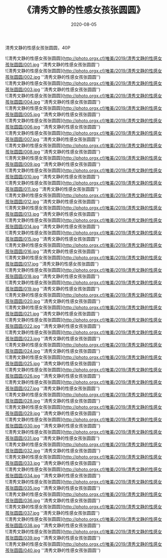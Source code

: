 ﻿---
layout: post
title:  《清秀文静的性感女孩张圆圆》
date:   2020-08-05
img: http://photo.orgx.cf/唯美/2019/清秀文静的性感女孩张圆圆/001.jpg
tags: [美女, 性感, 泳衣]
---

清秀文静的性感女孩张圆圆，40P

![清秀文静的性感女孩张圆圆](http://photo.orgx.cf/唯美/2019/清秀文静的性感女孩张圆圆/001.jpg ''清秀文静的性感女孩张圆圆'') <br>
![清秀文静的性感女孩张圆圆](http://photo.orgx.cf/唯美/2019/清秀文静的性感女孩张圆圆/002.jpg ''清秀文静的性感女孩张圆圆'') <br>
![清秀文静的性感女孩张圆圆](http://photo.orgx.cf/唯美/2019/清秀文静的性感女孩张圆圆/003.jpg ''清秀文静的性感女孩张圆圆'') <br>
![清秀文静的性感女孩张圆圆](http://photo.orgx.cf/唯美/2019/清秀文静的性感女孩张圆圆/004.jpg ''清秀文静的性感女孩张圆圆'') <br>
![清秀文静的性感女孩张圆圆](http://photo.orgx.cf/唯美/2019/清秀文静的性感女孩张圆圆/005.jpg ''清秀文静的性感女孩张圆圆'') <br>
![清秀文静的性感女孩张圆圆](http://photo.orgx.cf/唯美/2019/清秀文静的性感女孩张圆圆/006.jpg ''清秀文静的性感女孩张圆圆'') <br>
![清秀文静的性感女孩张圆圆](http://photo.orgx.cf/唯美/2019/清秀文静的性感女孩张圆圆/007.jpg ''清秀文静的性感女孩张圆圆'') <br>
![清秀文静的性感女孩张圆圆](http://photo.orgx.cf/唯美/2019/清秀文静的性感女孩张圆圆/008.jpg ''清秀文静的性感女孩张圆圆'') <br>
![清秀文静的性感女孩张圆圆](http://photo.orgx.cf/唯美/2019/清秀文静的性感女孩张圆圆/009.jpg ''清秀文静的性感女孩张圆圆'') <br>
![清秀文静的性感女孩张圆圆](http://photo.orgx.cf/唯美/2019/清秀文静的性感女孩张圆圆/010.jpg ''清秀文静的性感女孩张圆圆'') <br>
![清秀文静的性感女孩张圆圆](http://photo.orgx.cf/唯美/2019/清秀文静的性感女孩张圆圆/011.jpg ''清秀文静的性感女孩张圆圆'') <br>
![清秀文静的性感女孩张圆圆](http://photo.orgx.cf/唯美/2019/清秀文静的性感女孩张圆圆/012.jpg ''清秀文静的性感女孩张圆圆'') <br>
![清秀文静的性感女孩张圆圆](http://photo.orgx.cf/唯美/2019/清秀文静的性感女孩张圆圆/013.jpg ''清秀文静的性感女孩张圆圆'') <br>
![清秀文静的性感女孩张圆圆](http://photo.orgx.cf/唯美/2019/清秀文静的性感女孩张圆圆/014.jpg ''清秀文静的性感女孩张圆圆'') <br>
![清秀文静的性感女孩张圆圆](http://photo.orgx.cf/唯美/2019/清秀文静的性感女孩张圆圆/015.jpg ''清秀文静的性感女孩张圆圆'') <br>
![清秀文静的性感女孩张圆圆](http://photo.orgx.cf/唯美/2019/清秀文静的性感女孩张圆圆/016.jpg ''清秀文静的性感女孩张圆圆'') <br>
![清秀文静的性感女孩张圆圆](http://photo.orgx.cf/唯美/2019/清秀文静的性感女孩张圆圆/017.jpg ''清秀文静的性感女孩张圆圆'') <br>
![清秀文静的性感女孩张圆圆](http://photo.orgx.cf/唯美/2019/清秀文静的性感女孩张圆圆/018.jpg ''清秀文静的性感女孩张圆圆'') <br>
![清秀文静的性感女孩张圆圆](http://photo.orgx.cf/唯美/2019/清秀文静的性感女孩张圆圆/019.jpg ''清秀文静的性感女孩张圆圆'') <br>
![清秀文静的性感女孩张圆圆](http://photo.orgx.cf/唯美/2019/清秀文静的性感女孩张圆圆/020.jpg ''清秀文静的性感女孩张圆圆'') <br>
![清秀文静的性感女孩张圆圆](http://photo.orgx.cf/唯美/2019/清秀文静的性感女孩张圆圆/021.jpg ''清秀文静的性感女孩张圆圆'') <br>
![清秀文静的性感女孩张圆圆](http://photo.orgx.cf/唯美/2019/清秀文静的性感女孩张圆圆/022.jpg ''清秀文静的性感女孩张圆圆'') <br>
![清秀文静的性感女孩张圆圆](http://photo.orgx.cf/唯美/2019/清秀文静的性感女孩张圆圆/023.jpg ''清秀文静的性感女孩张圆圆'') <br>
![清秀文静的性感女孩张圆圆](http://photo.orgx.cf/唯美/2019/清秀文静的性感女孩张圆圆/024.jpg ''清秀文静的性感女孩张圆圆'') <br>
![清秀文静的性感女孩张圆圆](http://photo.orgx.cf/唯美/2019/清秀文静的性感女孩张圆圆/025.jpg ''清秀文静的性感女孩张圆圆'') <br>
![清秀文静的性感女孩张圆圆](http://photo.orgx.cf/唯美/2019/清秀文静的性感女孩张圆圆/026.jpg ''清秀文静的性感女孩张圆圆'') <br>
![清秀文静的性感女孩张圆圆](http://photo.orgx.cf/唯美/2019/清秀文静的性感女孩张圆圆/027.jpg ''清秀文静的性感女孩张圆圆'') <br>
![清秀文静的性感女孩张圆圆](http://photo.orgx.cf/唯美/2019/清秀文静的性感女孩张圆圆/028.jpg ''清秀文静的性感女孩张圆圆'') <br>
![清秀文静的性感女孩张圆圆](http://photo.orgx.cf/唯美/2019/清秀文静的性感女孩张圆圆/029.jpg ''清秀文静的性感女孩张圆圆'') <br>
![清秀文静的性感女孩张圆圆](http://photo.orgx.cf/唯美/2019/清秀文静的性感女孩张圆圆/030.jpg ''清秀文静的性感女孩张圆圆'') <br>
![清秀文静的性感女孩张圆圆](http://photo.orgx.cf/唯美/2019/清秀文静的性感女孩张圆圆/031.jpg ''清秀文静的性感女孩张圆圆'') <br>
![清秀文静的性感女孩张圆圆](http://photo.orgx.cf/唯美/2019/清秀文静的性感女孩张圆圆/032.jpg ''清秀文静的性感女孩张圆圆'') <br>
![清秀文静的性感女孩张圆圆](http://photo.orgx.cf/唯美/2019/清秀文静的性感女孩张圆圆/033.jpg ''清秀文静的性感女孩张圆圆'') <br>
![清秀文静的性感女孩张圆圆](http://photo.orgx.cf/唯美/2019/清秀文静的性感女孩张圆圆/034.jpg ''清秀文静的性感女孩张圆圆'') <br>
![清秀文静的性感女孩张圆圆](http://photo.orgx.cf/唯美/2019/清秀文静的性感女孩张圆圆/035.jpg ''清秀文静的性感女孩张圆圆'') <br>
![清秀文静的性感女孩张圆圆](http://photo.orgx.cf/唯美/2019/清秀文静的性感女孩张圆圆/036.jpg ''清秀文静的性感女孩张圆圆'') <br>
![清秀文静的性感女孩张圆圆](http://photo.orgx.cf/唯美/2019/清秀文静的性感女孩张圆圆/037.jpg ''清秀文静的性感女孩张圆圆'') <br>
![清秀文静的性感女孩张圆圆](http://photo.orgx.cf/唯美/2019/清秀文静的性感女孩张圆圆/038.jpg ''清秀文静的性感女孩张圆圆'') <br>
![清秀文静的性感女孩张圆圆](http://photo.orgx.cf/唯美/2019/清秀文静的性感女孩张圆圆/039.jpg ''清秀文静的性感女孩张圆圆'') <br>
![清秀文静的性感女孩张圆圆](http://photo.orgx.cf/唯美/2019/清秀文静的性感女孩张圆圆/040.jpg ''清秀文静的性感女孩张圆圆'') <br>
